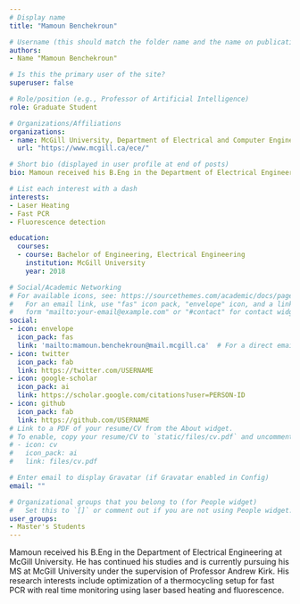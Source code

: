 ```yaml
---
# Display name
title: "Mamoun Benchekroun"

# Username (this should match the folder name and the name on publications)
authors:
- Name "Mamoun Benchekroun"

# Is this the primary user of the site?
superuser: false

# Role/position (e.g., Professor of Artificial Intelligence)
role: Graduate Student

# Organizations/Affiliations
organizations:
- name: McGill University, Department of Electrical and Computer Engineering
  url: "https://www.mcgill.ca/ece/"

# Short bio (displayed in user profile at end of posts)
bio: Mamoun received his B.Eng in the Department of Electrical Engineering at McGill University. He has continued his studies and is currently pursuing his MS at McGill University under the supervision of Professor Andrew Kirk. His research interests include optimization of a thermocycling setup for fast PCR with real time monitoring using laser based heating and fluorescence.

# List each interest with a dash
interests:
- Laser Heating
- Fast PCR
- Fluorescence detection

education:
  courses:
  - course: Bachelor of Engineering, Electrical Engineering
    institution: McGill University
    year: 2018

# Social/Academic Networking
# For available icons, see: https://sourcethemes.com/academic/docs/page-builder/#icons
#   For an email link, use "fas" icon pack, "envelope" icon, and a link in the
#   form "mailto:your-email@example.com" or "#contact" for contact widget.
social:
- icon: envelope
  icon_pack: fas
  link: 'mailto:mamoun.benchekroun@mail.mcgill.ca'  # For a direct email link, use "mailto:test@example.org".
- icon: twitter
  icon_pack: fab
  link: https://twitter.com/USERNAME
- icon: google-scholar
  icon_pack: ai
  link: https://scholar.google.com/citations?user=PERSON-ID
- icon: github
  icon_pack: fab
  link: https://github.com/USERNAME
# Link to a PDF of your resume/CV from the About widget.
# To enable, copy your resume/CV to `static/files/cv.pdf` and uncomment the lines below.
# - icon: cv
#   icon_pack: ai
#   link: files/cv.pdf

# Enter email to display Gravatar (if Gravatar enabled in Config)
email: ""

# Organizational groups that you belong to (for People widget)
#   Set this to `[]` or comment out if you are not using People widget.
user_groups:
- Master's Students
---
```

Mamoun received his B.Eng in the Department of Electrical Engineering at McGill University. He has continued his studies and is currently pursuing his MS at McGill University under the supervision of Professor Andrew Kirk. His research interests include optimization of a thermocycling setup for fast PCR with real time monitoring using laser based heating and fluorescence.